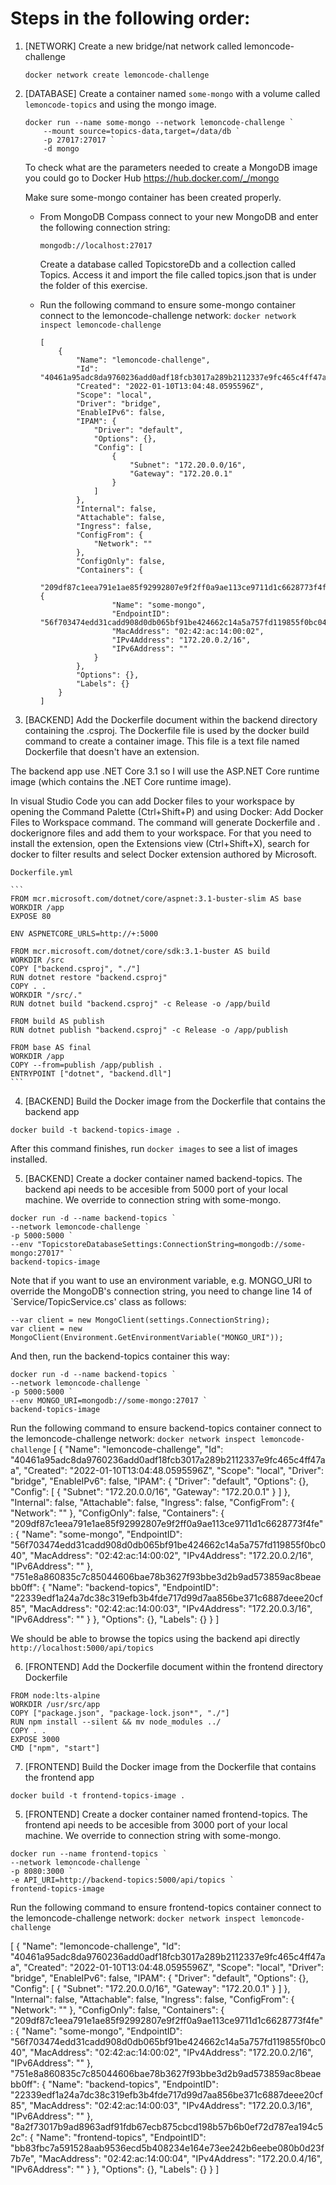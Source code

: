 # Steps in the following order:
1. [NETWORK] Create a new bridge/nat network called lemoncode-challenge

    ```
    docker network create lemoncode-challenge
    ```

2. [DATABASE] Create a container named `some-mongo` with a volume called `lemoncode-topics` and using the mongo image.

    ```
    docker run --name some-mongo --network lemoncode-challenge `
        --mount source=topics-data,target=/data/db `
        -p 27017:27017 `
        -d mongo
    ```

    To check what are the parameters needed to create a MongoDB image you could go to Docker Hub https://hub.docker.com/_/mongo

    Make sure some-mongo container has been created properly. 

    * From MongoDB Compass connect to your new MongoDB and enter the following connection string:
        ```
        mongodb://localhost:27017
        ```
        Create a database called TopicstoreDb and a collection called Topics. Access it and import the file called topics.json that is under the folder of this exercise.

    * Run the following command to ensure some-mongo container connect to the lemoncode-challenge network: `docker network inspect lemoncode-challenge`
        ```
        [
            {
                "Name": "lemoncode-challenge",
                "Id": "40461a95adc8da9760236add0adf18fcb3017a289b2112337e9fc465c4ff47aa",
                "Created": "2022-01-10T13:04:48.0595596Z",
                "Scope": "local",
                "Driver": "bridge",
                "EnableIPv6": false,
                "IPAM": {
                    "Driver": "default",
                    "Options": {},
                    "Config": [
                        {
                            "Subnet": "172.20.0.0/16",
                            "Gateway": "172.20.0.1"
                        }
                    ]
                },
                "Internal": false,
                "Attachable": false,
                "Ingress": false,
                "ConfigFrom": {
                    "Network": ""
                },
                "ConfigOnly": false,
                "Containers": {
                    "209df87c1eea791e1ae85f92992807e9f2ff0a9ae113ce9711d1c6628773f4fe": {
                        "Name": "some-mongo",
                        "EndpointID": "56f703474edd31cadd908d0db065bf91be424662c14a5a757fd119855f0bc040",
                        "MacAddress": "02:42:ac:14:00:02",
                        "IPv4Address": "172.20.0.2/16",
                        "IPv6Address": ""
                    }
                },
                "Options": {},
                "Labels": {}
            }
        ]
        ```
3. [BACKEND] Add the Dockerfile document within the backend directory containing the .csproj. The Dockerfile file is used by the docker build command to create a container image. This file is a text file named Dockerfile that doesn't have an extension.

The backend app use .NET Core 3.1 so I will use the ASP.NET Core runtime image (which contains the .NET Core runtime image).

In visual Studio Code you can add Docker files to your workspace by opening the Command Palette (Ctrl+Shift+P) and using Docker: Add Docker Files to Workspace command. The command will generate Dockerfile and . dockerignore files and add them to your workspace. For that you need to install the extension, open the Extensions view (Ctrl+Shift+X), search for docker to filter results and select Docker extension authored by Microsoft.

	Dockerfile.yml

	```
	FROM mcr.microsoft.com/dotnet/core/aspnet:3.1-buster-slim AS base
	WORKDIR /app
	EXPOSE 80

	ENV ASPNETCORE_URLS=http://+:5000

	FROM mcr.microsoft.com/dotnet/core/sdk:3.1-buster AS build
	WORKDIR /src
	COPY ["backend.csproj", "./"]
	RUN dotnet restore "backend.csproj"
	COPY . .
	WORKDIR "/src/."
	RUN dotnet build "backend.csproj" -c Release -o /app/build

	FROM build AS publish
	RUN dotnet publish "backend.csproj" -c Release -o /app/publish

	FROM base AS final
	WORKDIR /app
	COPY --from=publish /app/publish .
	ENTRYPOINT ["dotnet", "backend.dll"]
	```
4. [BACKEND] Build the Docker image from the Dockerfile that contains the backend app
```
docker build -t backend-topics-image .
```
After this command finishes, run `docker images` to see a list of images installed.

5. [BACKEND] Create a docker container named backend-topics. The backend api needs to be accesible from 5000 port of your local machine. We override to connection string with some-mongo.

```
docker run -d --name backend-topics `
--network lemoncode-challenge `
-p 5000:5000 `
--env "TopicstoreDatabaseSettings:ConnectionString=mongodb://some-mongo:27017" `
backend-topics-image
```
Note that if you want to use an environment variable, e.g. MONGO_URI to override the MongoDB's connection string, you need to change line 14 of `Service/TopicService.cs' class as follows:
```
--var client = new MongoClient(settings.ConnectionString);
var client = new MongoClient(Environment.GetEnvironmentVariable("MONGO_URI"));
```
And then, run the backend-topics container this way:
```
docker run -d --name backend-topics `
--network lemoncode-challenge `
-p 5000:5000 `
--env MONGO_URI=mongodb://some-mongo:27017 `
backend-topics-image
```

Run the following command to ensure backend-topics container connect to the lemoncode-challenge network: `docker network inspect lemoncode-challenge`
[
    {
        "Name": "lemoncode-challenge",
        "Id": "40461a95adc8da9760236add0adf18fcb3017a289b2112337e9fc465c4ff47aa",
        "Created": "2022-01-10T13:04:48.0595596Z",
        "Scope": "local",
        "Driver": "bridge",
        "EnableIPv6": false,
        "IPAM": {
            "Driver": "default",
            "Options": {},
            "Config": [
                {
                    "Subnet": "172.20.0.0/16",
                    "Gateway": "172.20.0.1"
                }
            ]
        },
        "Internal": false,
        "Attachable": false,
        "Ingress": false,
        "ConfigFrom": {
            "Network": ""
        },
        "ConfigOnly": false,
        "Containers": {
            "209df87c1eea791e1ae85f92992807e9f2ff0a9ae113ce9711d1c6628773f4fe": {
                "Name": "some-mongo",
                "EndpointID": "56f703474edd31cadd908d0db065bf91be424662c14a5a757fd119855f0bc040",
                "MacAddress": "02:42:ac:14:00:02",
                "IPv4Address": "172.20.0.2/16",
                "IPv6Address": ""
            },
            "751e8a860835c7c85044606bae78b3627f93bbe3d2b9ad573859ac8beaebb0ff": {
                "Name": "backend-topics",
                "EndpointID": "22339edf1a24a7dc38c319efb3b4fde717d99d7aa856be371c6887deee20cf85",
                "MacAddress": "02:42:ac:14:00:03",
                "IPv4Address": "172.20.0.3/16",
                "IPv6Address": ""
            }
        },
        "Options": {},
        "Labels": {}
    }
]

We should be able to browse the topics using the backend api directly `http://localhost:5000/api/topics`

6. [FRONTEND] Add the Dockerfile document within the frontend directory
Dockerfile
```
FROM node:lts-alpine
WORKDIR /usr/src/app
COPY ["package.json", "package-lock.json*", "./"]
RUN npm install --silent && mv node_modules ../
COPY . .
EXPOSE 3000
CMD ["npm", "start"]
```
7. [FRONTEND] Build the Docker image from the Dockerfile that contains the frontend app

```
docker build -t frontend-topics-image . 
```

5. [FRONTEND] Create a docker container named frontend-topics. The frontend api needs to be accesible from 3000 port of your local machine. We override to connection string with some-mongo.

```
docker run --name frontend-topics `
--network lemoncode-challenge `
-p 8080:3000 `
-e API_URI=http://backend-topics:5000/api/topics `
frontend-topics-image
```

Run the following command to ensure frontend-topics container connect to the lemoncode-challenge network: `docker network inspect lemoncode-challenge`

[
    {
        "Name": "lemoncode-challenge",
        "Id": "40461a95adc8da9760236add0adf18fcb3017a289b2112337e9fc465c4ff47aa",
        "Created": "2022-01-10T13:04:48.0595596Z",
        "Scope": "local",
        "Driver": "bridge",
        "EnableIPv6": false,
        "IPAM": {
            "Driver": "default",
            "Options": {},
            "Config": [
                {
                    "Subnet": "172.20.0.0/16",
                    "Gateway": "172.20.0.1"
                }
            ]
        },
        "Internal": false,
        "Attachable": false,
        "Ingress": false,
        "ConfigFrom": {
            "Network": ""
        },
        "ConfigOnly": false,
        "Containers": {
            "209df87c1eea791e1ae85f92992807e9f2ff0a9ae113ce9711d1c6628773f4fe": {
                "Name": "some-mongo",
                "EndpointID": "56f703474edd31cadd908d0db065bf91be424662c14a5a757fd119855f0bc040",
                "MacAddress": "02:42:ac:14:00:02",
                "IPv4Address": "172.20.0.2/16",
                "IPv6Address": ""
            },
            "751e8a860835c7c85044606bae78b3627f93bbe3d2b9ad573859ac8beaebb0ff": {
                "Name": "backend-topics",
                "EndpointID": "22339edf1a24a7dc38c319efb3b4fde717d99d7aa856be371c6887deee20cf85",
                "MacAddress": "02:42:ac:14:00:03",
                "IPv4Address": "172.20.0.3/16",
                "IPv6Address": ""
            },
            "8a2f73017b9ad8963adf91fdb67ecb875cbcd198b57b6b0ef72d787ea194c52c": {
                "Name": "frontend-topics",
                "EndpointID": "bb83fbc7a591528aab9536ecd5b408234e164e73ee242b6eebe080b0d23f7b7e",
                "MacAddress": "02:42:ac:14:00:04",
                "IPv4Address": "172.20.0.4/16",
                "IPv6Address": ""
            }
        },
        "Options": {},
        "Labels": {}
    }
]
